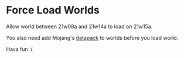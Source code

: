 # Force Load Worlds

Allow world between 21w08a and 21w14a to load on 21w15a.

You also need add Mojang's [datapack](https://launcher.mojang.com/v1/objects/643b1f8f7f71c74ffc913e8572f52fd5bca88282/CavesAndCliffsPreview.zip) to worlds before you load world.

Hava fun :(